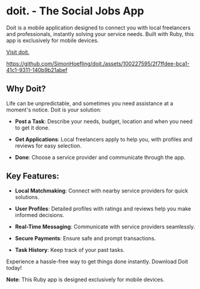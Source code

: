 # doit. - The Social Jobs App

Doit is a mobile application designed to connect you with local freelancers and professionals, instantly solving your service needs. Built with Ruby, this app is exclusively for mobile devices.

[Visit doit.](https://d-o-i-t-cc627f0cd8df.herokuapp.com/)

https://github.com/SimonHoefling/doit./assets/100227595/2f7ffdee-bca1-41c1-9311-140b9b21abef

## Why Doit?

Life can be unpredictable, and sometimes you need assistance at a moment's notice. Doit is your solution:

- **Post a Task**: Describe your needs, budget, location and when you need to get it done.

- **Get Applications**: Local freelancers apply to help you, with profiles and reviews for easy selection.

- **Done**: Choose a service provider and communicate through the app.

## Key Features:

- **Local Matchmaking**: Connect with nearby service providers for quick solutions.

- **User Profiles**: Detailed profiles with ratings and reviews help you make informed decisions.

- **Real-Time Messaging**: Communicate with service providers seamlessly.

- **Secure Payments**: Ensure safe and prompt transactions.

- **Task History**: Keep track of your past tasks.

Experience a hassle-free way to get things done instantly. Download Doit today!

**Note**: This Ruby app is designed exclusively for mobile devices.

